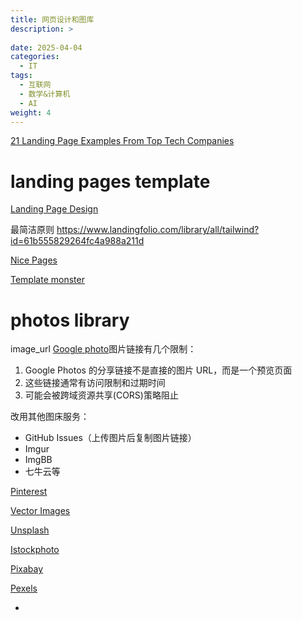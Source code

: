 ```yaml
---
title: 网页设计和图库
description: >
    
date: 2025-04-04
categories:
  - IT
tags:
  - 互联网
  - 数学&计算机
  - AI
weight: 4
---
```


[21 Landing Page Examples From Top Tech Companies](https://www.optimizepress.com/21-landing-page-examples-from-top-tech-companies/)

# landing pages template 
[Landing Page Design](https://www.landingfolio.com/inspiration/landing-page/technology/)

最简洁原则 https://www.landingfolio.com/library/all/tailwind?id=61b555829264fc4a988a211d


[Nice Pages](https://nicepage.com/c/nature-landing-page)

[Template monster](https://www.templatemonster.com/)


# photos library

image_url [Google photo](https://photo.google.com)图片链接有几个限制：
1. Google Photos 的分享链接不是直接的图片 URL，而是一个预览页面
2. 这些链接通常有访问限制和过期时间
3. 可能会被跨域资源共享(CORS)策略阻止

改用其他图床服务：
- GitHub Issues（上传图片后复制图片链接）
- Imgur
- ImgBB
- 七牛云等

[Pinterest](https://www.pinterest.com/)

[Vector Images](https://www.vectorstock.com/)

[Unsplash](https://unsplash.com/)

[Istockphoto](https://www.istockphoto.com/)

[Pixabay](https://pixabay.com/)

[Pexels](https://www.pexels.com/)

- 